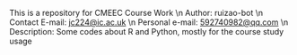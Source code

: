 This is a repository for CMEEC Course Work \n
Author: ruizao-bot \n
Contact E-mail: jc224@ic.ac.uk \n
Personal e-mail: 592740982@qq.com \n
Description: Some codes about R and Python, mostly for the course study usage
